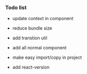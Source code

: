 ### Todo list
- update context in component
- reduce bundle size
- add transtion util
- add all normal component

- make easy import/copy in project
- add react-version